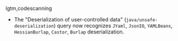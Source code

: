 lgtm,codescanning
* The "Deserialization of user-controlled data" (`java/unsafe-deserialization`) query
  now recognizes `JYaml`, `JsonIO`, `YAMLBeans`, `HessianBurlap`, `Castor`, `Burlap` deserialization.
